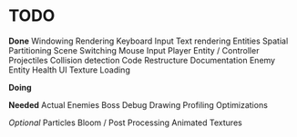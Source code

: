 # TODO

**Done**
Windowing
Rendering
Keyboard Input
Text rendering
Entities
Spatial Partitioning
Scene Switching
Mouse Input
Player Entity / Controller
Projectiles
Collision detection
Code Restructure
Documentation
Enemy Entity
Health UI
Texture Loading

**Doing**

**Needed**
Actual Enemies
Boss
Debug Drawing
Profiling
Optimizations

*Optional*
Particles
Bloom / Post Processing
Animated Textures
